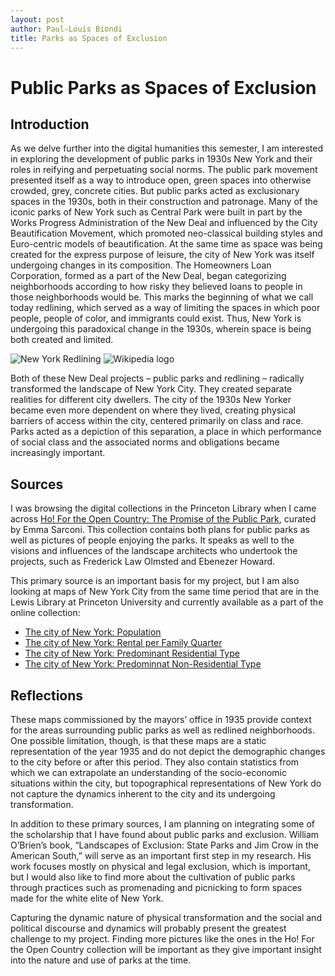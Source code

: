```yaml
---
layout: post
author: Paul-Louis Biondi
title: Parks as Spaces of Exclusion
---
```


# Public Parks as Spaces of Exclusion

## Introduction
As we delve further into the digital humanities this semester, I am interested in exploring the development of public parks in 1930s New York and their roles in reifying and perpetuating social norms. The public park movement presented itself as a way to introduce open, green spaces into otherwise crowded, grey, concrete cities. But public parks acted as exclusionary spaces in the 1930s, both in their construction and patronage. Many of the iconic parks of New York such as Central Park were built in part by the Works Progress Administration of the New Deal and influenced by the City Beautification Movement, which promoted neo-classical building styles and Euro-centric models of beautification. At the same time as space was being created for the express purpose of leisure, the city of New York was itself undergoing changes in its composition. The Homeowners Loan Corporation, formed as a part of the New Deal, began categorizing neighborhoods according to how risky they believed loans to people in those neighborhoods would be. This marks the beginning of what we call today redlining, which served as a way of limiting the spaces in which poor people, people of color, and immigrants could exist. Thus, New York is undergoing this paradoxical change in the 1930s, wherein space is being both created and limited.

![New York Redlining](https://www.google.com/search?q=redlined+nyc&source=lnms&tbm=isch&sa=X&ved=2ahUKEwiil7uQjuXuAhWIdd8KHQnjCLUQ_AUoAnoECBMQBA&biw=1409&bih=798#imgrc=WJkFOLuy9dASwM)
![Wikipedia logo](https://upload.wikimedia.org/wikipedia/en/8/80/Wikipedia-logo-v2.svg "Wikipedia logo")

Both of these New Deal projects – public parks and redlining – radically transformed the landscape of New York City. They created separate realities for different city dwellers. The city of the 1930s New Yorker became even more dependent on where they lived, creating physical barriers of access within the city, centered primarily on class and race. Parks acted as a depiction of this separation, a place in which performance of social class and the associated norms and obligations became increasingly important. 

## Sources
I was browsing the digital collections in the Princeton Library when I came across [Ho! For the Open Country: The Promise of the Public Park](https://dpul.princeton.edu/open-country), curated by Emma Sarconi. This collection contains both plans for public parks as well as pictures of people enjoying the parks. It speaks as well to the visions and influences of the landscape architects who undertook the projects, such as Frederick Law Olmsted and Ebenezer Howard.

This primary source is an important basis for my project, but I am also looking at maps of New York City from the same time period that are in the Lewis Library at Princeton University and currently available as a part of the online collection:
* [The city of New York: Population](https://catalog.princeton.edu/catalog/6515175#view)
* [The city of New York: Rental per Family Quarter](https://catalog.princeton.edu/catalog/6515181#view)
* [The city of New York: Predominant Residential Type](https://catalog.princeton.edu/catalog/6515179#view)
* [The city of New York: Predominnat Non-Residential Type](https://catalog.princeton.edu/catalog/6515178#view)

## Reflections
These maps commissioned by the mayors’ office in 1935 provide context for the areas surrounding public parks as well as redlined neighborhoods. One possible limitation, though, is that these maps are a static representation of the year 1935 and do not depict the demographic changes to the city before or after this period. They also contain statistics from which we can extrapolate an understanding of the socio-economic situations within the city, but topographical representations of New York do not capture the dynamics inherent to the city and its undergoing transformation.

In addition to these primary sources, I am planning on integrating some of the scholarship that I have found about public parks and exclusion. William O’Brien’s book, “Landscapes of Exclusion: State Parks and Jim Crow in the American South,” will serve as an important first step in my research. His work focuses mostly on physical and legal exclusion, which is important, but I would also like to find more about the cultivation of public parks through practices such as promenading and picnicking to form spaces made for the white elite of New York. 

Capturing the dynamic nature of physical transformation and the social and political discourse and dynamics will probably present the greatest challenge to my project. Finding more pictures like the ones in the Ho! For the Open Country collection will be important as they give important insight into the nature and use of parks at the time. 

